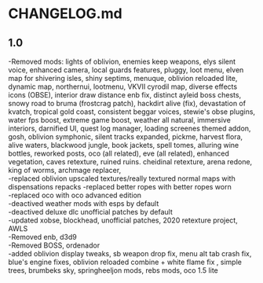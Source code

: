 # CHANGELOG.md

## 1.0

-Removed mods: lights of oblivion, enemies keep weapons, elys silent voice, enhanced camera, local guards features, pluggy, loot menu, elven map for shivering isles, shiny septims, menuque, oblivion reloaded lite, dynamic map, northernui, lootmenu, VKVII cyrodil map, diverse effects icons (OBSE), interior draw distance enb fix, distinct ayleid boss chests, snowy road to bruma (frostcrag patch), hackdirt alive (fix), devastation of kvatch, tropical gold coast, consistent beggar voices, stewie's obse plugins, water fps boost, extreme game boost, weather all natural, immersive interiors, darnified UI, quest log manager, loading screenes themed addon, gosh, oblivion symphonic, silent tracks expanded, pickme,  harvest flora, alive waters, blackwood jungle, book jackets, spell tomes, alluring wine bottles, reworked posts, oco (all related), eve (all related), enhanced vegetation, caves retexture, ruined ruins. cheidinal retexture, arena redone, king of worms, archmage replacer,   
-replaced oblivion upscaled textures/really textured normal maps with dispensations repacks 
-replaced better ropes with better ropes worn  
-replaced oco with oco advanced edition  
-deactived weather mods with esps by default  
-deactived deluxe dlc unofficial patches by default  
-updated xobse, blockhead, unofficial patches, 2020 retexture project, AWLS  
-Removed enb, d3d9  
-Removed BOSS, ordenador  
-added oblivion display tweaks, sb weapon drop fix, menu alt tab crash fix, blue's engine fixes, oblivion reloaded combine + white flame fix , simple trees, brumbeks sky, springheeljon mods, rebs mods, oco 1.5 lite  
